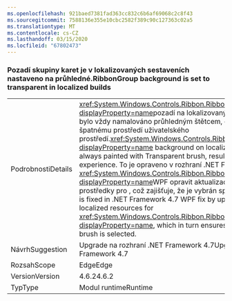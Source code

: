 ```yaml
---
ms.openlocfilehash: 921baed7381fad363cc832c6b6af69068c2c8f43
ms.sourcegitcommit: 7588136e355e10cbc2582f389c90c127363c02a5
ms.translationtype: MT
ms.contentlocale: cs-CZ
ms.lasthandoff: 03/15/2020
ms.locfileid: "67802473"
---
```

### <a name="ribbongroup-background-is-set-to-transparent-in-localized-builds"></a><span data-ttu-id="d1cf2-101">Pozadí skupiny karet je v lokalizovaných sestaveních nastaveno na průhledné.</span><span class="sxs-lookup"><span data-stu-id="d1cf2-101">RibbonGroup background is set to transparent in localized builds</span></span>

|   |   |
|---|---|
|<span data-ttu-id="d1cf2-102">Podrobnosti</span><span class="sxs-lookup"><span data-stu-id="d1cf2-102">Details</span></span>|<span data-ttu-id="d1cf2-103"><xref:System.Windows.Controls.Ribbon.RibbonGroup?displayProperty=name>pozadí na lokalizovaných sestaveních bylo vždy namalováno průhledným štětcem, což vedlo ke špatnému prostředí uživatelského prostředí.</span><span class="sxs-lookup"><span data-stu-id="d1cf2-103"><xref:System.Windows.Controls.Ribbon.RibbonGroup?displayProperty=name> background on localized builds was always painted with Transparent brush, resulting in poor UI experience.</span></span> <span data-ttu-id="d1cf2-104">To je opraveno v rozhraní .NET Framework 4.7 <xref:System.Windows.Controls.Ribbon.RibbonGroup?displayProperty=name>WPF opravit aktualizací lokalizované prostředky pro , což zajišťuje, že je vybrán správný štětec.</span><span class="sxs-lookup"><span data-stu-id="d1cf2-104">This is fixed in .NET Framework 4.7 WPF fix by updating the localized resources for <xref:System.Windows.Controls.Ribbon.RibbonGroup?displayProperty=name>, which in turn ensures that the correct brush is selected.</span></span>|
|<span data-ttu-id="d1cf2-105">Návrh</span><span class="sxs-lookup"><span data-stu-id="d1cf2-105">Suggestion</span></span>|<span data-ttu-id="d1cf2-106">Upgrade na rozhraní .NET Framework 4.7</span><span class="sxs-lookup"><span data-stu-id="d1cf2-106">Upgrade to .NET Framework 4.7</span></span>|
|<span data-ttu-id="d1cf2-107">Rozsah</span><span class="sxs-lookup"><span data-stu-id="d1cf2-107">Scope</span></span>|<span data-ttu-id="d1cf2-108">Edge</span><span class="sxs-lookup"><span data-stu-id="d1cf2-108">Edge</span></span>|
|<span data-ttu-id="d1cf2-109">Version</span><span class="sxs-lookup"><span data-stu-id="d1cf2-109">Version</span></span>|<span data-ttu-id="d1cf2-110">4.6.2</span><span class="sxs-lookup"><span data-stu-id="d1cf2-110">4.6.2</span></span>|
|<span data-ttu-id="d1cf2-111">Typ</span><span class="sxs-lookup"><span data-stu-id="d1cf2-111">Type</span></span>|<span data-ttu-id="d1cf2-112">Modul runtime</span><span class="sxs-lookup"><span data-stu-id="d1cf2-112">Runtime</span></span>|
